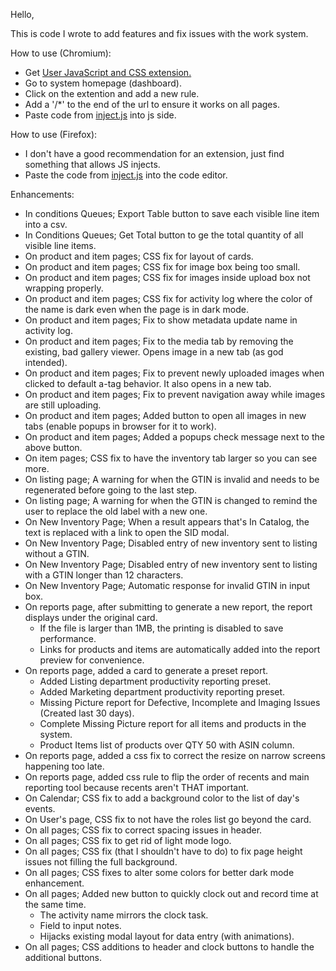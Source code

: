 Hello,

This is code I wrote to add features and fix issues with the work system.

How to use (Chromium):
- Get [User JavaScript and CSS extension.](https://chromewebstore.google.com/detail/user-javascript-and-css/nbhcbdghjpllgmfilhnhkllmkecfmpld?hl=en)
- Go to system homepage (dashboard).
- Click on the extention and add a new rule.
- Add a '/*' to the end of the url to ensure it works on all pages.
- Paste code from [inject.js](https://simple-patches.vercel.app/inject.js) into js side.

How to use (Firefox):
- I don't have a good recommendation for an extension, just find something that allows JS injects.
- Paste the code from [inject.js](https://simple-patches.vercel.app/inject.js) into the code editor.

Enhancements:
- In conditions Queues; Export Table button to save each visible line item into a csv.
- In Conditions Queues; Get Total button to ge the total quantity of all visible line items.
- On product and item pages; CSS fix for layout of cards.
- On product and item pages; CSS fix for image box being too small.
- On product and item pages; CSS fix for images inside upload box not wrapping properly.
- On product and item pages; CSS fix for activity log where the color of the name is dark even when the page is in dark mode.
- On product and item pages; Fix to show metadata update name in activity log.
- On product and item pages; Fix to the media tab by removing the existing, bad gallery viewer. Opens image in a new tab (as god intended).
- On product and item pages; Fix to prevent newly uploaded images when clicked to default a-tag behavior. It also opens in a new tab.
- On product and item pages; Fix to prevent navigation away while images are still uploading.
- On product and item pages; Added button to open all images in new tabs (enable popups in browser for it to work).
- On product and item pages; Added a popups check message next to the above button.
- On item pages; CSS fix to have the inventory tab larger so you can see more.
- On listing page; A warning for when the GTIN is invalid and needs to be regenerated before going to the last step.
- On listing page; A warning for when the GTIN is changed to remind the user to replace the old label with a new one.
- On New Inventory Page; When a result appears that's In Catalog, the text is replaced with a link to open the SID modal.
- On New Inventory Page; Disabled entry of new inventory sent to listing without a GTIN.
- On New Inventory Page; Disabled entry of new inventory sent to listing with a GTIN longer than 12 characters.
- On New Inventory Page; Automatic response for invalid GTIN in input box.
- On reports page, after submitting to generate a new report, the report displays under the original card.
  - If the file is larger than 1MB, the printing is disabled to save performance.
  - Links for products and items are automatically added into the report preview for convenience.
- On reports page, added a card to generate a preset report.
  - Added Listing department productivity reporting preset.
  - Added Marketing department productivity reporting preset.
  - Missing Picture report for Defective, Incomplete and Imaging Issues (Created last 30 days).
  - Complete Missing Picture report for all items and products in the system.
  - Product Items list of products over QTY 50 with ASIN column.
- On reports page, added a css fix to correct the resize on narrow screens happening too late.
- On reports page, added css rule to flip the order of recents and main reporting tool because recents aren't THAT important.
- On Calendar; CSS fix to add a background color to the list of day's events.
- On User's page, CSS fix to not have the roles list go beyond the card.
- On all pages; CSS fix to correct spacing issues in header.
- On all pages; CSS fix to get rid of light mode logo.
- On all pages; CSS fix (that I shouldn't have to do) to fix page height issues not filling the full background.
- On all pages; CSS fixes to alter some colors for better dark mode enhancement.
- On all pages; Added new button to quickly clock out and record time at the same time.
  - The activity name mirrors the clock task.
  - Field to input notes.
  - Hijacks existing modal layout for data entry (with animations).
- On all pages; CSS additions to header and clock buttons to handle the additional buttons.
